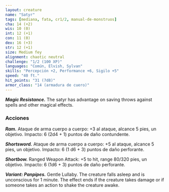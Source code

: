```yaml
---
layout: creature
name: "Satyr"
tags: [mediana, fata, cr1/2, manual-de-monstruos]
cha: 14 (+2)
wis: 10 (0)
int: 12 (+1)
con: 11 (0)
dex: 16 (+3)
str: 12 (+1)
size: Medium fey
alignment: chaotic neutral
challenge: "1/2 (100 XP)"
languages: "Común, Elvish, Sylvan"
skills: "Percepción +2, Performance +6, Sigilo +5"
speed: "40 ft."
hit_points: "31 (7d8)"
armor_class: "14 (armadura de cuero)"
---
```


***Magic Resistance.*** The satyr has advantage on saving throws against spells and other magical effects.

### Acciones

***Ram.*** Ataque de arma cuerpo a cuerpo: +3 al ataque, alcance 5 pies, un objetivo. Impacto: 6 (2d4 + 1) puntos de daño contundente.

***Shortsword.*** Ataque de arma cuerpo a cuerpo: +5 al ataque, alcance 5 pies, un objetivo. Impacto: 6 (1 d6 + 3) puntos de daño perforante.

***Shortbow.*** Ranged Weapon Attack: +5 to hit, range 80/320 pies, un objetivo. Impacto: 6 (1d6 + 3) puntos de daño perforante.

***Variant: Panpipes.*** Gentle Lullaby. The creature falls asleep and is unconscious for 1 minute. The effect ends if the creature takes damage or if someone takes an action to shake the creature awake.